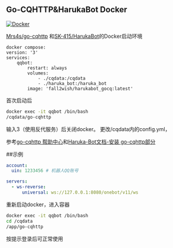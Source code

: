 ## Go-CQHTTP&HarukaBot Docker

[![Docker](https://img.shields.io/docker/cloud/automated/xzsk2/gocqhttp-docker)](https://hub.docker.com/repository/docker/xzsk2/gocqhttp-docker)

[Mrs4s/go-cqhttp](https://github.com/Mrs4s/go-cqhttp) 和[SK-415/HarukaBot](https://github.com/SK-415/HarukaBot)的Docker启动环境

```compose
docker compose:
version: '3'
services:
    qqbot:
        restart: always
        volumes:
            - ./cqdata:/cqdata
            - ./haruka_bot:/haruka_bot
        image: 'fall2wish/harukabot_gocq:latest'
```

首次启动后

```bash
docker exec -it qqbot /bin/bash
/cqdata/go-cqhttp
```

输入3（使用反代服务）后关闭docker。
更改/cqdata内的config.yml，

参考[go-cqhttp 帮助中心](https://docs.go-cqhttp.org/guide/config.html)和[Haruka-Bot文档-安装 go-cqhttp部分](https://haruka-bot.sk415.icu/install/install-go-cqhttp.html#%E5%AE%89%E8%A3%85-go-cqhttp)

##示例
```yml
account:
  uin: 1233456 # 机器人QQ账号

servers:
  - ws-reverse:
      universal: ws://127.0.0.1:8080/onebot/v11/ws
```

重新启动docker，进入容器

```bash
docker exec -it qqbot /bin/bash
cd /cqdata
/app/go-cqhttp
```

按提示登录后可正常使用

